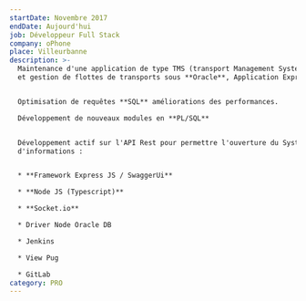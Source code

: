 ```yaml
---
startDate: Novembre 2017
endDate: Aujourd'hui
job: Développeur Full Stack
company: oPhone
place: Villeurbanne
description: >-
  Maintenance d'une application de type TMS (transport Management System) suivi
  et gestion de flottes de transports sous **Oracle**, Application Express 5.


  Optimisation de requêtes **SQL** améliorations des performances.

  Développement de nouveaux modules en **PL/SQL**


  Développement actif sur l'API Rest pour permettre l'ouverture du Système
  d'informations :


  * **Framework Express JS / SwaggerUi**

  * **Node JS (Typescript)**

  * **Socket.io**

  * Driver Node Oracle DB

  * Jenkins

  * View Pug

  * GitLab
category: PRO
---
```



